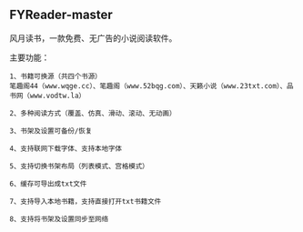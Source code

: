 ## FYReader-master
风月读书，一款免费、无广告的小说阅读软件。

主要功能：
    
    1、书籍可换源（共四个书源）
    笔趣阁44（www.wqge.cc）、笔趣阁（www.52bqg.com）、天籁小说（www.23txt.com）、品书网（www.vodtw.la）
    
    2、多种阅读方式（覆盖、仿真、滑动、滚动、无动画）
    
    3、书架及设置可备份/恢复
    
    4、支持联网下载字体、支持本地字体
    
    5、支持切换书架布局（列表模式、宫格模式）
    
    6、缓存可导出成txt文件
    
    7、支持导入本地书籍，支持直接打开txt书籍文件
    
    8、支持将书架及设置同步至网络
    




